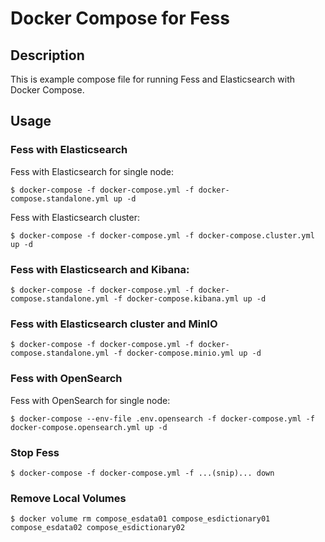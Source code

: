 Docker Compose for Fess
=======================

## Description


This is example compose file for running Fess and Elasticsearch with Docker Compose.

## Usage

### Fess with Elasticsearch

Fess with Elasticsearch for single node:

```
$ docker-compose -f docker-compose.yml -f docker-compose.standalone.yml up -d
```

Fess with Elasticsearch cluster:

```
$ docker-compose -f docker-compose.yml -f docker-compose.cluster.yml up -d
```

### Fess with Elasticsearch and Kibana:

```
$ docker-compose -f docker-compose.yml -f docker-compose.standalone.yml -f docker-compose.kibana.yml up -d
```

### Fess with Elasticsearch cluster and MinIO

```
$ docker-compose -f docker-compose.yml -f docker-compose.standalone.yml -f docker-compose.minio.yml up -d
```

### Fess with OpenSearch

Fess with OpenSearch for single node:

```
$ docker-compose --env-file .env.opensearch -f docker-compose.yml -f docker-compose.opensearch.yml up -d
```

### Stop Fess

```
$ docker-compose -f docker-compose.yml -f ...(snip)... down

```

### Remove Local Volumes

```
$ docker volume rm compose_esdata01 compose_esdictionary01 compose_esdata02 compose_esdictionary02

```
